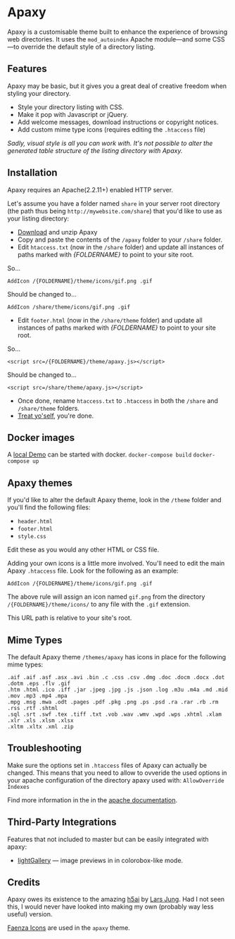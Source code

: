 # Apaxy

Apaxy is a customisable theme built to enhance the experience of browsing web directories. It uses the `mod_autoindex` Apache module—and some CSS—to override the default style of a directory listing.

## Features

Apaxy may be basic, but it gives you a great deal of creative freedom when styling your directory.

* Style your directory listing with CSS.
* Make it pop with Javascript or jQuery.
* Add welcome messages, download instructions or copyright notices.
* Add custom mime type icons (requires editing the `.htaccess` file)

_Sadly, visual style is all you can work with. It's not possible to alter the generated table structure of the listing directory with Apaxy._

## Installation

Apaxy requires an Apache(2.2.11+) enabled HTTP server.

Let's assume you have a folder named `share` in your server root directory (the path thus being `http://mywebsite.com/share`) that you'd like to use as your listing directory:

* [Download](https://github.com/AdamWhitcroft/Apaxy/archive/master.zip) and unzip Apaxy
* Copy and paste the contents of the `/apaxy` folder to your `/share` folder.
* Edit `htaccess.txt` (now in the `/share` folder) and update all instances of paths marked with *{FOLDERNAME}* to point to your site root.

So...

    AddIcon /{FOLDERNAME}/theme/icons/gif.png .gif

Should be changed to...

    AddIcon /share/theme/icons/gif.png .gif

* Edit `footer.html` (now in the `/share/theme` folder) and update all instances of paths marked with *{FOLDERNAME}* to point to your site root.

So...

    <script src=/{FOLDERNAME}/theme/apaxy.js></script>

Should be changed to...

    <script src=/share/theme/apaxy.js></script>

* Once done, rename `htaccess.txt` to `.htaccess` in both the `/share` and `/share/theme` folders.
* [Treat yo'self](http://25.media.tumblr.com/tumblr_lw7q28y0Mz1qanm80o1_500.gif), you're done.

## Docker images

A [local Demo](http://localhost:8080) can be started with docker.
`docker-compose build`
`docker-compose up`


## Apaxy themes

If you'd like to alter the default Apaxy theme, look in the `/theme` folder and you'll find the following files:

* `header.html`
* `footer.html`
* `style.css`

Edit these as you would any other HTML or CSS file.

Adding your own icons is a little more involved. You'll need to edit the main Apaxy `.htaccess` file. Look for the following as an example:

    AddIcon /{FOLDERNAME}/theme/icons/gif.png .gif

The above rule will assign an icon named `gif.png` from the directory `/{FOLDERNAME}/theme/icons/` to any file with the `.gif` extension.

This URL path is relative to your site's root.

## Mime Types

The default Apaxy theme `/themes/apaxy` has icons in place for the following mime types:

    .aif .aif .asf .asx .avi .bin .c .css .csv .dmg .doc .docm .docx .dot .dotm .eps .flv .gif 
    .htm .html .ico .iff .jar .jpeg .jpg .js .json .log .m3u .m4a .md .mid .mov .mp3 .mp4 .mpa 
    .mpg .msg .mwa .odt .pages .pdf .pkg .png .ps .psd .ra .rar .rb .rm .rss .rtf .shtml 
    .sql .srt .swf .tex .tiff .txt .vob .wav .wmv .wpd .wps .xhtml .xlam .xlr .xls .xlsm .xlsx 
    .xltm .xltx .xml .zip

## Troubleshooting

Make sure the options set in `.htaccess` files of Apaxy can actually be changed. This means that you need to allow to ovveride the used options in your apache configuration of the directory apaxy used with: `AllowOverride Indexes`

Find more information in the in the [apache documentation](https://httpd.apache.org/docs/2.2/de/mod/core.html).

## Third-Party Integrations
Features that not included to master but can be easily integrated with apaxy:
* [lightGallery](https://github.com/oupala/apaxy/issues/89) — image previews in in colorobox-like mode.

## Credits

Apaxy owes its existence to the amazing [h5ai](http://larsjung.de/h5ai/) by [Lars Jung](https://twitter.com/lrsjng). Had I not seen this, I would never have looked into making my own (probably way less useful) version.

[Faenza Icons](http://tiheum.deviantart.com/art/Faenza-Icons-173323228) are used in the `apaxy` theme.
